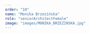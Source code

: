 ```yaml
---
order: "10"
name: "Monika Brzezińska"
role: "seniorArchitectFemale"
image: "images/MONIKA_BRZEZINSKA.jpg"
---
```

